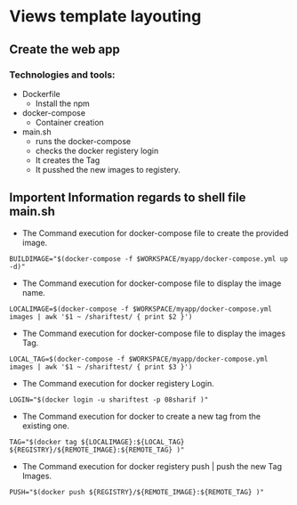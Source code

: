 # Views template layouting
## Create the web app
### Technologies and tools:
- Dockerfile 
  - Install the npm 
- docker-compose
  - Container creation 
- main.sh
  - runs the docker-compose
  - checks the docker registery login
  - It creates the Tag
  - It pusshed the new images to registery.

## Importent Information regards to shell file main.sh

- The Command execution for docker-compose file to create the provided image.

``` BUILDIMAGE="$(docker-compose -f $WORKSPACE/myapp/docker-compose.yml up -d)" ```

- The Command execution for docker-compose file to display the image name.

``` LOCALIMAGE=$(docker-compose -f $WORKSPACE/myapp/docker-compose.yml images | awk '$1 ~ /shariftest/ { print $2 }') ```

- The Command execution for docker-compose file to display the images Tag.

``` LOCAL_TAG=$(docker-compose -f $WORKSPACE/myapp/docker-compose.yml images | awk '$1 ~ /shariftest/ { print $3 }') ```

- The Command execution for docker registery Login.

``` LOGIN="$(docker login -u shariftest -p 08sharif )" ```

- The Command execution for docker to create a new tag from the existing one.

``` TAG="$(docker tag ${LOCALIMAGE}:${LOCAL_TAG}  ${REGISTRY}/${REMOTE_IMAGE}:${REMOTE_TAG} )" ```

- The Command execution for docker registery push | push the new Tag Images.

``` PUSH="$(docker push ${REGISTRY}/${REMOTE_IMAGE}:${REMOTE_TAG} )" ```

